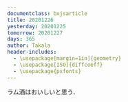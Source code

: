 ```yaml
---
documentclass: bxjsarticle
title: 20201226
yesterday: 20201225
tomorrow: 20201227
days: 365
author: Takala
header-includes:
  - \usepackage[margin=1in]{geometry}
  - \usepackage[ISO]{diffcoeff}
  - \usepackage{pxfonts}
---
```




ラム酒はおいしいと思う．